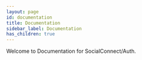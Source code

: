 ```yaml
---
layout: page
id: documentation
title: Documentation
sidebar_label: Documentation
has_children: true
---
```


Welcome to Documentation for SocialConnect/Auth.

